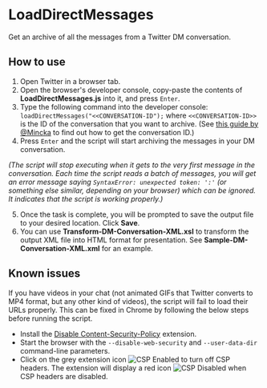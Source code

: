 # LoadDirectMessages
Get an archive of all the messages from a Twitter DM conversation.
## How to use
1. Open Twitter in a browser tab.
2. Open the browser's developer console, copy-paste the contents of **LoadDirectMessages.js** into it, and press `Enter`.
3. Type the following command into the developer console: `loadDirectMessages("<<CONVERSATION-ID");` where `<<CONVERSATION-ID>>` is the ID of the conversation that you want to archive. (See [this guide by @Mincka](https://github.com/Mincka/DMArchiver#how-to-get-a-conversation_id) to find out how to get the conversation ID.)
4. Press `Enter` and the script will start archiving the messages in your DM conversation.

*(The script will stop executing when it gets to the very first message in the conversation. Each time the script reads a batch of messages, you will get an error message saying `SyntaxError: unexpected token: ':'` (or something else similar, depending on your browser) which can be ignored. It indicates that the script is working properly.)*

5. Once the task is complete, you will be prompted to save the output file to your desired location. Click **Save**.
6. You can use **Transform-DM-Conversation-XML.xsl** to transform the output XML file into HTML format for presentation. See **Sample-DM-Conversation-XML.xml** for an example.
## Known issues
If you have videos in your chat (not animated GIFs that Twitter converts to MP4 format, but any other kind of videos), the script will fail to load their URLs properly. This can be fixed in Chrome by following the below steps before running the script.
* Install the [Disable Content-Security-Policy](https://chrome.google.com/webstore/detail/disable-content-security/ieelmcmcagommplceebfedjlakkhpden) extension.
* Start the browser with the `--disable-web-security` and `--user-data-dir` command-line parameters.
* Click on the grey extension icon ![CSP Enabled](https://raw.githubusercontent.com/PhilGrayson/chrome-csp-disable/master/images/icon38-off.png) to turn off CSP headers. The extension will display a red icon ![CSP Disabled](https://raw.githubusercontent.com/PhilGrayson/chrome-csp-disable/master/images/icon38-on.png) when CSP headers are disabled.
